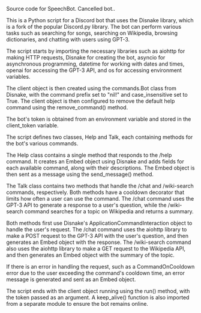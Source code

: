 Source code for SpeechBot. Cancelled bot..

This is a Python script for a Discord bot that uses the Disnake library, which is a fork of the popular Discord.py library. The bot can perform various tasks such as searching for songs, searching on Wikipedia, browsing dictionaries, and chatting with users using GPT-3.

The script starts by importing the necessary libraries such as aiohttp for making HTTP requests, Disnake for creating the bot, asyncio for asynchronous programming, datetime for working with dates and times, openai for accessing the GPT-3 API, and os for accessing environment variables.

The client object is then created using the commands.Bot class from Disnake, with the command prefix set to "nil!" and case_insensitive set to True. The client object is then configured to remove the default help command using the remove_command() method.

The bot's token is obtained from an environment variable and stored in the client_token variable.

The script defines two classes, Help and Talk, each containing methods for the bot's various commands.

The Help class contains a single method that responds to the /help command. It creates an Embed object using Disnake and adds fields for each available command, along with their descriptions. The Embed object is then sent as a message using the send_message() method.

The Talk class contains two methods that handle the /chat and /wiki-search commands, respectively. Both methods have a cooldown decorator that limits how often a user can use the command. The /chat command uses the GPT-3 API to generate a response to a user's question, while the /wiki-search command searches for a topic on Wikipedia and returns a summary.

Both methods first use Disnake's ApplicationCommandInteraction object to handle the user's request. The /chat command uses the aiohttp library to make a POST request to the GPT-3 API with the user's question, and then generates an Embed object with the response. The /wiki-search command also uses the aiohttp library to make a GET request to the Wikipedia API, and then generates an Embed object with the summary of the topic.

If there is an error in handling the request, such as a CommandOnCooldown error due to the user exceeding the command's cooldown time, an error message is generated and sent as an Embed object.

The script ends with the client object running using the run() method, with the token passed as an argument. A keep_alive() function is also imported from a separate module to ensure the bot remains online.
